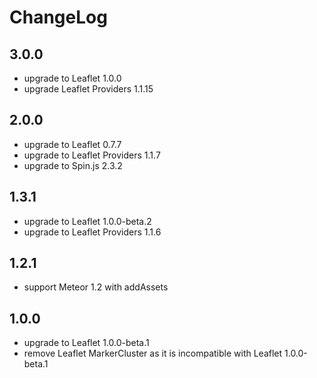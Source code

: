 # ChangeLog

## 3.0.0
- upgrade to Leaflet 1.0.0
- upgrade Leaflet Providers 1.1.15

## 2.0.0
- upgrade to Leaflet 0.7.7
- upgrade to Leaflet Providers 1.1.7
- upgrade to Spin.js 2.3.2

## 1.3.1
- upgrade to Leaflet 1.0.0-beta.2
- upgrade to Leaflet Providers 1.1.6

## 1.2.1
- support Meteor 1.2 with addAssets

## 1.0.0
- upgrade to Leaflet 1.0.0-beta.1
- remove Leaflet MarkerCluster as it is incompatible with Leaflet 1.0.0-beta.1
